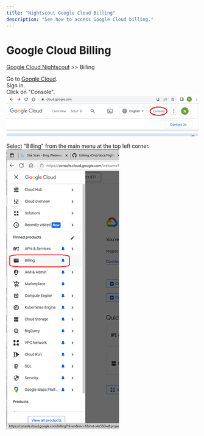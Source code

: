 ```yaml
---
title: "Nightscout Google Cloud Billing"
description: "See how to access Google Cloud billing."
---
```


# Google Cloud Billing
[Google Cloud Nightscout](../) >> Billing  
  
Go to [Google Cloud](https://cloud.google.com/).  
Sign in.  
Click on "Console".  
![Console icon](./images/Console.png)  
  
Select "Billing" from the main menu at the top left corner.  
![Billing](GCNS/images/GCNS_Billing.png)  
  
  
